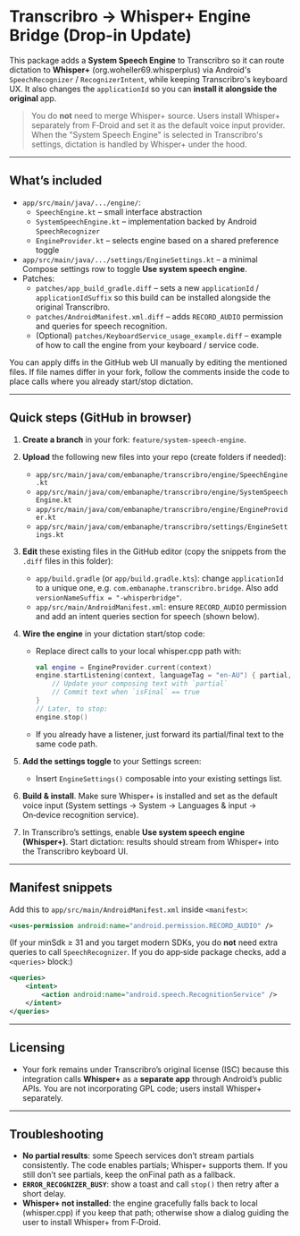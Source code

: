 # Transcribro → Whisper+ Engine Bridge (Drop-in Update)

This package adds a **System Speech Engine** to Transcribro so it can route dictation
to **Whisper+** (org.woheller69.whisperplus) via Android's `SpeechRecognizer` / `RecognizerIntent`,
while keeping Transcribro's keyboard UX. It also changes the `applicationId` so you can
**install it alongside the original** app.

> You do **not** need to merge Whisper+ source. Users install Whisper+ separately from F‑Droid
> and set it as the default voice input provider. When the "System Speech Engine" is selected
> in Transcribro's settings, dictation is handled by Whisper+ under the hood.

---

## What’s included

- `app/src/main/java/.../engine/`:
  - `SpeechEngine.kt` – small interface abstraction
  - `SystemSpeechEngine.kt` – implementation backed by Android `SpeechRecognizer`
  - `EngineProvider.kt` – selects engine based on a shared preference toggle
- `app/src/main/java/.../settings/EngineSettings.kt` – a minimal Compose settings row to toggle **Use system speech engine**.
- Patches:
  - `patches/app_build_gradle.diff` – sets a new `applicationId` / `applicationIdSuffix` so this build can be installed alongside the original Transcribro.
  - `patches/AndroidManifest.xml.diff` – adds `RECORD_AUDIO` permission and queries for speech recognition.
  - (Optional) `patches/KeyboardService_usage_example.diff` – example of how to call the engine from your keyboard / service code.

You can apply diffs in the GitHub web UI manually by editing the mentioned files.
If file names differ in your fork, follow the comments inside the code to place calls
where you already start/stop dictation.

---

## Quick steps (GitHub in browser)

1. **Create a branch** in your fork: `feature/system-speech-engine`.
2. **Upload** the following new files into your repo (create folders if needed):

   - `app/src/main/java/com/embanaphe/transcribro/engine/SpeechEngine.kt`
   - `app/src/main/java/com/embanaphe/transcribro/engine/SystemSpeechEngine.kt`
   - `app/src/main/java/com/embanaphe/transcribro/engine/EngineProvider.kt`
   - `app/src/main/java/com/embanaphe/transcribro/settings/EngineSettings.kt`

3. **Edit** these existing files in the GitHub editor (copy the snippets from the `.diff` files in this folder):

   - `app/build.gradle` (or `app/build.gradle.kts`): change `applicationId` to a unique one, e.g. `com.embanaphe.transcribro.bridge`. Also add `versionNameSuffix = "-whisperbridge"`.
   - `app/src/main/AndroidManifest.xml`: ensure `RECORD_AUDIO` permission and add an intent queries section for speech (shown below).

4. **Wire the engine** in your dictation start/stop code:
   - Replace direct calls to your local whisper.cpp path with:
     ```kotlin
     val engine = EngineProvider.current(context)
     engine.startListening(context, languageTag = "en-AU") { partial, isFinal ->
         // Update your composing text with `partial`
         // Commit text when `isFinal` == true
     }
     // Later, to stop:
     engine.stop()
     ```
   - If you already have a listener, just forward its partial/final text to the same code path.

5. **Add the settings toggle** to your Settings screen:
   - Insert `EngineSettings()` composable into your existing settings list.

6. **Build & install**. Make sure Whisper+ is installed and set as the default voice input
   (System settings → System → Languages & input → On‑device recognition service).

7. In Transcribro’s settings, enable **Use system speech engine (Whisper+)**.
   Start dictation: results should stream from Whisper+ into the Transcribro keyboard UI.

---

## Manifest snippets

Add this to `app/src/main/AndroidManifest.xml` inside `<manifest>`:

```xml
<uses-permission android:name="android.permission.RECORD_AUDIO" />
```

(If your minSdk ≥ 31 and you target modern SDKs, you do **not** need extra queries to call
`SpeechRecognizer`. If you do app‑side package checks, add a `<queries>` block:)

```xml
<queries>
    <intent>
        <action android:name="android.speech.RecognitionService" />
    </intent>
</queries>
```

---

## Licensing

- Your fork remains under Transcribro’s original license (ISC) because this integration
  calls **Whisper+** as a **separate app** through Android’s public APIs. You are not
  incorporating GPL code; users install Whisper+ separately.

---

## Troubleshooting

- **No partial results**: some Speech services don’t stream partials consistently. The code enables partials; Whisper+ supports them. If you still don’t see partials, keep the onFinal path as a fallback.
- **`ERROR_RECOGNIZER_BUSY`**: show a toast and call `stop()` then retry after a short delay.
- **Whisper+ not installed**: the engine gracefully falls back to local (whisper.cpp) if you keep that path; otherwise show a dialog guiding the user to install Whisper+ from F‑Droid.

